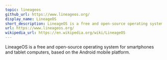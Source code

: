 ```yaml
---
topic: lineageos
github_url: https://www.lineageos.org/
display_name: LineageOS
short_description: LineageOS is a free and open-source operating system for smartphones and tablet computers, based on the Android mobile platform.
url: https://www.lineageos.org/
wikipedia_url: https://en.wikipedia.org/wiki/LineageOS
---
```

LineageOS is a free and open-source operating system for smartphones and tablet computers, based on the Android mobile platform.
